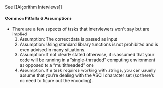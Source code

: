 See [[Algorithm Interviews]]

#### Common Pitfalls & Assumptions
* There are a few aspects of tasks that interviewers won't say but are implied
	1) Assumption: The correct data is passed as input
	2) Assumption: Using standard library functions is not prohibited and is even advised in many situations.
	3) Assumption: If not clearly stated otherwise, it is assumed that your code will be running in a “single-threaded” computing environment as opposed to a “multithreaded” one
	4) Assumption: If a task requires working with strings, you can usually assume that you’re dealing with the ASCII character set (so there’s no need to figure out the encoding).
